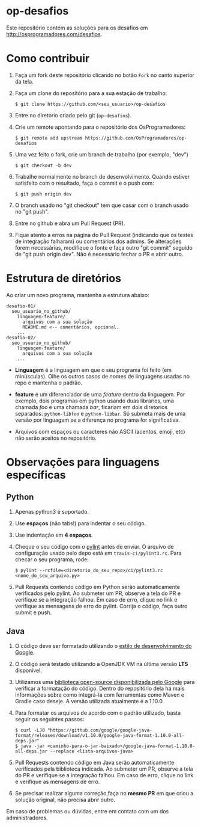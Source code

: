 # op-desafios

Este repositório contém as soluções para os desafios em http://osprogramadores.com/desafios.

# Como contribuir 

1. Faça um fork deste repositório clicando no botão `Fork` no canto superior da tela.
1. Faça um clone do repositório para a sua estação de trabalho:
   ```
   $ git clone https://github.com/<seu_usuario>/op-desafios
   ```
1. Entre no diretorio criado pelo git (`op-desafios`).

1. Crie um remote apontando para o repositório dos OsProgramadores:

   ```
   $ git remote add upstream https://github.com/OsProgramadores/op-desafios
   ```

1. Uma vez feito o fork, crie um branch de trabalho (por exemplo, "dev")

   ```
   $ git checkout -b dev
   ```

1. Trabalhe normalmente no branch de desenvolvimento. Quando estiver satisfeito com o resultado, faça o commit e o push com:

   ```
   $ git push origin dev
   ```

1. O branch usado no "git checkout" tem que casar com o branch usado no "git push".

1. Entre no github e abra um Pull Request (PR).

1. Fique atento a erros na página do Pull Request (indicando que os testes de integração falharam) ou comentários dos admins. Se alterações forem necessárias, modifique o fonte e faça outro "git commit" seguido de "git push origin dev". Não é necessário fechar o PR e abrir outro.

# Estrutura de diretórios

Ao criar um novo programa, mantenha a estrutura abaixo:

```
desafio-01/
  seu_usuario_no_github/
    linguagem-feature/
      arquivos com a sua solução
      README.md <-- comentários, opcional.
    ...
desafio-02/
  seu_usuario_no_github/
    linguagem-feature/
      arquivos com a sua solução
    ...
```

* **Linguagem** é a linguagem em que o seu programa foi feito (em minúsculas). Olhe os outros casos de nomes de linguagens usadas no repo e mantenha o padrão.

* **feature** é um diferenciador de uma _feature_ dentro da linguagem. Por exemplo, dois programas em python usando duas libraries, uma chamada _foo_ e uma chamada _bar_, ficariam em dois diretorios separados: `python-libfoo` e `python-libbar`. Só submeta mais de uma versão por linguagem se a diferença no programa for significativa.

* Arquivos com espaços ou caracteres não ASCII (acentos, emoji, etc) não serão aceitos no repositório.

# Observações para linguagens específicas

## Python

1. Apenas python3 é suportado.

1. Use **espaços** (não tabs!) para indentar o seu código.

1. Use indentação em **4 espaços**.

1. Cheque o seu código com o [pylint](http://pylint.org) antes de enviar. O arquivo de configuração usado pelo depo está em `travis-ci/pylint3.rc`. Para checar o seu programa, rode:

   ```
   $ pylint --rcfile=<diretorio_do_seu_repo>/ci/pylint3.rc <nome_do_seu_arquivo.py>
   ```

1. Pull Requests contendo código em Python serão automaticamente verificados pelo pylint. Ao submeter um PR, observe a tela do PR e verifique se a integração falhou. Em caso de erro, clique no link e verifique as mensagens de erro do pylint. Corrija o código, faça outro submit e push.

## Java

1. O código deve ser formatado utilizando o [estilo de desenvolvimento do Google](https://google.github.io/styleguide/javaguide.html).

1. O código será testado utilizando a OpenJDK VM na última versão **LTS** disponível.

1. Utilizamos uma [biblioteca open-source disponibilizada pelo Google](https://github.com/google/google-java-format) para verificar a formatação do código. Dentro do repositório dela há mais informações sobre como integrá-la com ferramentas como Maven e Gradle caso deseje. A versão utilizada atualmente é a 1.10.0.

1. Para formatar os arquivos de acordo com o padrão utilizado, basta seguir os seguintes passos:

   ```shell
   $ curl -LJO "https://github.com/google/google-java-format/releases/download/v1.10.0/google-java-format-1.10.0-all-deps.jar"
   $ java -jar <caminho-para-o-jar-baixado>/google-java-format-1.10.0-all-deps.jar --replace <lista-arquivos-java>
   ```

1. Pull Requests contendo código em Java serão automaticamente verificados pela biblioteca indicada. Ao submeter um PR, observe a tela do PR e verifique se a integração falhou. Em caso de erro, clique no link e verifique as mensagens de erro.

1. Se precisar realizar alguma correção,faça no **mesmo PR** em que criou a solução original, não precisa abrir outro.

Em caso de problemas ou dúvidas, entre em contato com um dos administradores.
